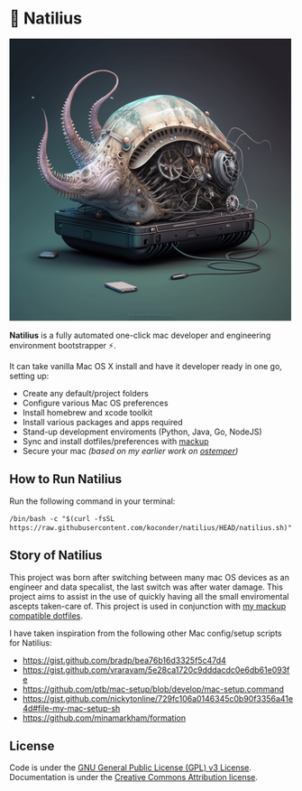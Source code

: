 # 🐚 Natilius

<img src='assets/natilius_image.png' width='500'>

**Natilius** is a fully automated one-click mac developer and engineering environment bootstrapper ⚡.

It can take vanilla Mac OS X install and have it developer ready in one go, setting up:

* Create any default/project folders
* Configure various Mac OS preferences
* Install homebrew and xcode toolkit
* Install various packages and apps required
* Stand-up development enviroments (Python, Java, Go, NodeJS)
* Sync and install dotfiles/preferences with [mackup](https://github.com/lra/mackup)
* Secure your mac _(based on my earlier work on [ostemper](https://github.com/koconder/ostemper))_

## How to Run Natilius

Run the following command in your terminal:

```
/bin/bash -c "$(curl -fsSL https://raw.githubusercontent.com/koconder/natilius/HEAD/natilius.sh)"
```

## Story of Natilius

This project was born after switching between many mac OS devices as an engineer and data specalist, the last switch was after water damage. This project aims to assist in the use of quickly having all the small enviromental ascepts taken-care of. This project is used in conjunction with [my mackup compatible dotfiles](https://github.com/koconder/dotfiles).

I have taken inspiration from the following other Mac config/setup scripts for Natilius:
* https://gist.github.com/bradp/bea76b16d3325f5c47d4
* https://gist.github.com/vraravam/5e28ca1720c9dddacdc0e6db61e093fe
* https://github.com/ptb/mac-setup/blob/develop/mac-setup.command
* https://gist.github.com/nickytonline/729fc106a0146345c0b90f3356a41e4d#file-my-mac-setup-sh
* https://github.com/minamarkham/formation

## License

Code is under the [GNU General Public License (GPL) v3 License](LICENSE.md).
Documentation is under the [Creative Commons Attribution license](https://creativecommons.org/licenses/by/4.0/).
